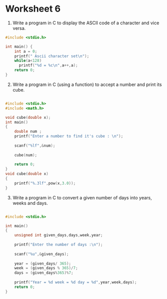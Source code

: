 # Worksheet 6  

1. Write a program in C to display the ASCII code of a character and vice versa.

```c
#include <stdio.h>

int main() {
    int a = 0;
    printf(" Ascii character set\n");
    while(a<128)
      printf("%d = %c\n",a++,a);
    return 0;
}
```

2. Write a program in C (using a function) to accept a number and print its cube.
```c

#include <stdio.h>
#include <math.h>

void cube(double x);
int main() 
{
    double num ;
	printf("Enter a number to find it's cube : \n");
	
	scanf("%lf",&num);
	
	cube(num);
	
	return 0;
}
void cube(double x)
{
    printf("%.3lf",pow(x,3.0));
}

```

3. Write a program in C to convert a given number of days into years, weeks and days.

```C

#include <stdio.h>

int main()
{
	unsigned int given_days,days,week,year;
	
	printf("Enter the number of days :\n");
	
	scanf("%u",&given_days);
	
	year = (given_days/ 365);
	week = (given_days % 365)/7;
	days = (given_days%365)%7;
	
	printf("Year = %d week = %d day = %d",year,week,days);
	return 0;
}
```
